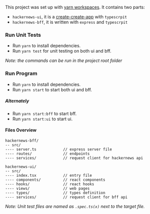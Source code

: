 This project was set up with [yarn workspaces](https://classic.yarnpkg.com/en/docs/workspaces/). It contains two parts: 

- `hackernews-ui`, it is a [create-create-app](https://github.com/facebook/create-react-app) with `typescrpit`
- `hackernews-bff`, it is written with `express` and `typescrpit`

### Run Unit Tests

- Run `yarn` to install dependencies.
- Run `yarn test` for unit testing on both ui and bff.

*Note: the commands can be run in the project root folder*

### Run Program

- Run `yarn` to install dependencies.
- Run `yarn start` to start both ui and bff.

##### Alternately

- Run `yarn start:bff` to start bff.
- Run `yarn start:ui` to start ui.

#### Files Overview

```
hackernews-bff/
-- src/
---- server.ts            // express server file
---- routes/              // endpoints
---- services/            // request client for hackernews api

hackernews-ui/
-- src/
---- index.tsx            // entry file
---- components/          // react components
---- hooks/               // react hooks
---- views/               // web pages
---- types/               // types definition
---- services/            // request client for bff api
```

*Note: Unit test files are named as `.spec.ts(x)` next to the target file.*